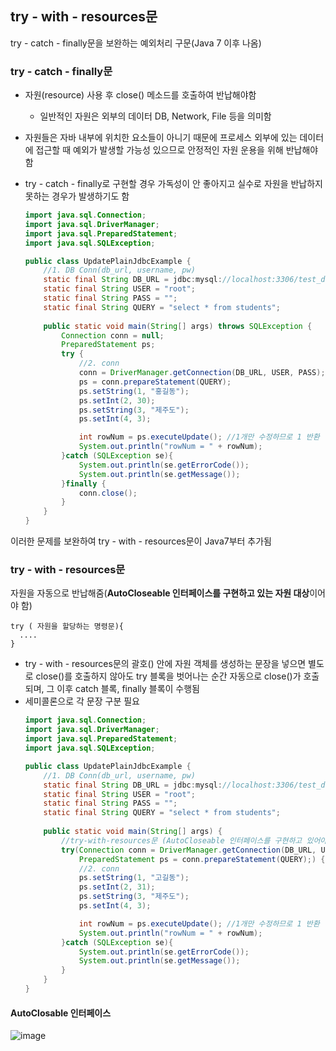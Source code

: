 ## try -  with - resources문
try - catch - finally문을 보완하는 예외처리 구문(Java 7 이후 나옴)



### try - catch - finally문
- 자원(resource) 사용 후 close() 메소드를 호출하여 반납해야함
  - 일반적인 자원은 외부의 데이터 DB, Network, File 등을 의미함
- 자원들은 자바 내부에 위치한 요소들이 아니기 때문에 프로세스 외부에 있는 데이터에 접근할 때 예외가 발생할 가능성 있으므로 안정적인 자원 운용을 위해 반납해야 함
- try - catch - finally로 구현할 경우 가독성이 안 좋아지고 실수로 자원을 반납하지 못하는 경우가 발생하기도 함

  ```java
  import java.sql.Connection;
  import java.sql.DriverManager;
  import java.sql.PreparedStatement;
  import java.sql.SQLException;
  
  public class UpdatePlainJdbcExample {
      //1. DB Conn(db_url, username, pw)
      static final String DB_URL = jdbc:mysql://localhost:3306/test_db;
      static final String USER = "root";
      static final String PASS = "";
      static final String QUERY = "select * from students";
    
      public static void main(String[] args) throws SQLException {
          Connection conn = null;
          PreparedStatement ps;
          try {
              //2. conn
              conn = DriverManager.getConnection(DB_URL, USER, PASS);
              ps = conn.prepareStatement(QUERY);
              ps.setString(1, "홍길동");
              ps.setInt(2, 30);
              ps.setString(3, "제주도");
              ps.setInt(4, 3);
  
              int rowNum = ps.executeUpdate(); //1개만 수정하므로 1 반환
              System.out.println("rowNum = " + rowNum);
          }catch (SQLException se){
              System.out.println(se.getErrorCode());
              System.out.println(se.getMessage());
          }finally {
              conn.close();
          }
      }
  }
  ```
 이러한 문제를 보완하여 try - with - resources문이 Java7부터 추가됨


### try - with - resources문
자원을 자동으로 반납해줌(**AutoCloseable 인터페이스를 구현하고 있는 자원 대상**이어야 함)

```
try ( 자원을 할당하는 명령문){
  ....
}
```
- try - with - resources문의 괄호() 안에 자원 객체를 생성하는 문장을 넣으면 별도로 close()를 호출하지 않아도 try 블록을 벗어나는 순간 자동으로 close()가 호출되며, 그 이후 catch 블록, finally 블록이 수행됨
- 세미콜론으로 각 문장 구분 필요
  ```java
  import java.sql.Connection;
  import java.sql.DriverManager;
  import java.sql.PreparedStatement;
  import java.sql.SQLException;
  
  public class UpdatePlainJdbcExample {
      //1. DB Conn(db_url, username, pw)
      static final String DB_URL = jdbc:mysql://localhost:3306/test_db;
      static final String USER = "root";
      static final String PASS = "";
      static final String QUERY = "select * from students";
      
      public static void main(String[] args) {
          //try-with-resources문 (AutoCloseable 인터페이스를 구현하고 있어야 가능)
          try(Connection conn = DriverManager.getConnection(DB_URL, USER, PASS);
              PreparedStatement ps = conn.prepareStatement(QUERY);) {
              //2. conn
              ps.setString(1, "고길동");
              ps.setInt(2, 31);
              ps.setString(3, "제주도");
              ps.setInt(4, 3);
  
              int rowNum = ps.executeUpdate(); //1개만 수정하므로 1 반환
              System.out.println("rowNum = " + rowNum);
          }catch (SQLException se){
              System.out.println(se.getErrorCode());
              System.out.println(se.getMessage());
          }
      }
  }
  ```

#### AutoClosable 인터페이스
![image](https://github.com/syeej/TIL/assets/141565053/e0ad3ba4-608e-45b1-8c74-a8a0d2814185)
